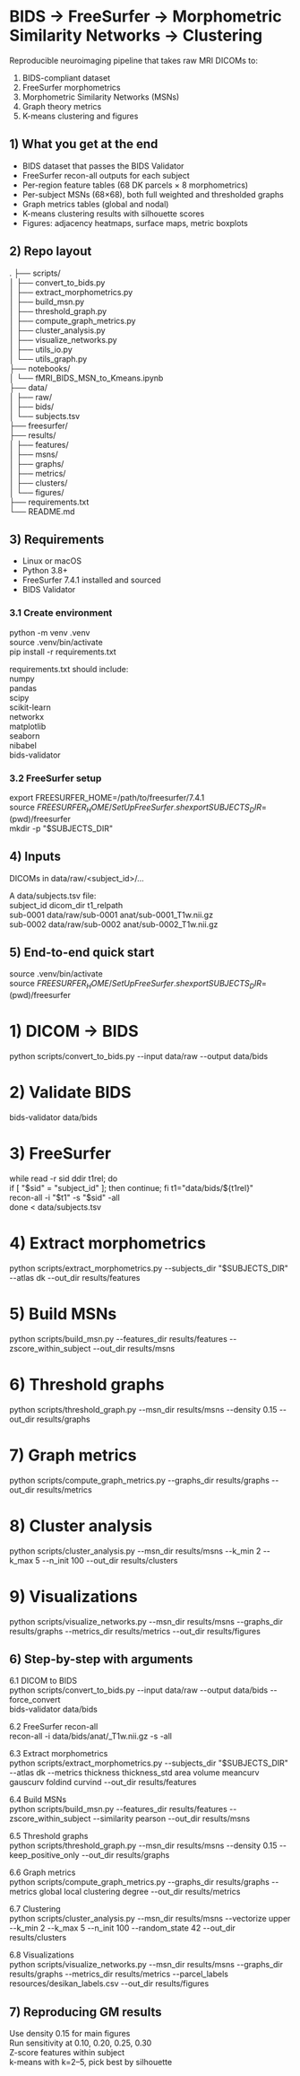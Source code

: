 # BIDS → FreeSurfer → Morphometric Similarity Networks → Clustering
Reproducible neuroimaging pipeline that takes raw MRI DICOMs to:  
1) BIDS-compliant dataset  
2) FreeSurfer morphometrics  
3) Morphometric Similarity Networks (MSNs)  
4) Graph theory metrics  
5) K-means clustering and figures  

## 1) What you get at the end
- BIDS dataset that passes the BIDS Validator  
- FreeSurfer recon-all outputs for each subject  
- Per-region feature tables (68 DK parcels × 8 morphometrics)  
- Per-subject MSNs (68×68), both full weighted and thresholded graphs  
- Graph metrics tables (global and nodal)  
- K-means clustering results with silhouette scores  
- Figures: adjacency heatmaps, surface maps, metric boxplots  

## 2) Repo layout
.
├── scripts/  
│   ├── convert_to_bids.py  
│   ├── extract_morphometrics.py  
│   ├── build_msn.py  
│   ├── threshold_graph.py  
│   ├── compute_graph_metrics.py  
│   ├── cluster_analysis.py  
│   ├── visualize_networks.py  
│   ├── utils_io.py  
│   └── utils_graph.py  
├── notebooks/  
│   └── fMRI_BIDS_MSN_to_Kmeans.ipynb  
├── data/  
│   ├── raw/  
│   ├── bids/  
│   └── subjects.tsv  
├── freesurfer/  
├── results/  
│   ├── features/  
│   ├── msns/  
│   ├── graphs/  
│   ├── metrics/  
│   ├── clusters/  
│   └── figures/  
├── requirements.txt  
└── README.md  

## 3) Requirements
- Linux or macOS  
- Python 3.8+  
- FreeSurfer 7.4.1 installed and sourced  
- BIDS Validator  

### 3.1 Create environment
python -m venv .venv  
source .venv/bin/activate  
pip install -r requirements.txt  

requirements.txt should include:  
numpy  
pandas  
scipy  
scikit-learn  
networkx  
matplotlib  
seaborn  
nibabel  
bids-validator  

### 3.2 FreeSurfer setup
export FREESURFER_HOME=/path/to/freesurfer/7.4.1  
source $FREESURFER_HOME/SetUpFreeSurfer.sh  
export SUBJECTS_DIR=$(pwd)/freesurfer  
mkdir -p "$SUBJECTS_DIR"  

## 4) Inputs
DICOMs in data/raw/<subject_id>/...  

A data/subjects.tsv file:  
subject_id	dicom_dir	t1_relpath  
sub-0001	data/raw/sub-0001	anat/sub-0001_T1w.nii.gz  
sub-0002	data/raw/sub-0002	anat/sub-0002_T1w.nii.gz  

## 5) End-to-end quick start
source .venv/bin/activate  
source $FREESURFER_HOME/SetUpFreeSurfer.sh  
export SUBJECTS_DIR=$(pwd)/freesurfer  

# 1) DICOM -> BIDS  
python scripts/convert_to_bids.py --input data/raw --output data/bids  

# 2) Validate BIDS  
bids-validator data/bids  

# 3) FreeSurfer  
while read -r sid ddir t1rel; do  
  if [ "$sid" = "subject_id" ]; then continue; fi  
  t1="data/bids/${t1rel}"  
  recon-all -i "$t1" -s "$sid" -all  
done < data/subjects.tsv  

# 4) Extract morphometrics  
python scripts/extract_morphometrics.py --subjects_dir "$SUBJECTS_DIR" --atlas dk --out_dir results/features  

# 5) Build MSNs  
python scripts/build_msn.py --features_dir results/features --zscore_within_subject --out_dir results/msns  

# 6) Threshold graphs  
python scripts/threshold_graph.py --msn_dir results/msns --density 0.15 --out_dir results/graphs  

# 7) Graph metrics  
python scripts/compute_graph_metrics.py --graphs_dir results/graphs --out_dir results/metrics  

# 8) Cluster analysis  
python scripts/cluster_analysis.py --msn_dir results/msns --k_min 2 --k_max 5 --n_init 100 --out_dir results/clusters  

# 9) Visualizations  
python scripts/visualize_networks.py --msn_dir results/msns --graphs_dir results/graphs --metrics_dir results/metrics --out_dir results/figures  

## 6) Step-by-step with arguments
6.1 DICOM to BIDS  
python scripts/convert_to_bids.py --input data/raw --output data/bids --force_convert  
bids-validator data/bids  

6.2 FreeSurfer recon-all  
recon-all -i data/bids/anat/<subject>_T1w.nii.gz -s <subject> -all  

6.3 Extract morphometrics  
python scripts/extract_morphometrics.py --subjects_dir "$SUBJECTS_DIR" --atlas dk --metrics thickness thickness_std area volume meancurv gauscurv foldind curvind --out_dir results/features  

6.4 Build MSNs  
python scripts/build_msn.py --features_dir results/features --zscore_within_subject --similarity pearson --out_dir results/msns  

6.5 Threshold graphs  
python scripts/threshold_graph.py --msn_dir results/msns --density 0.15 --keep_positive_only --out_dir results/graphs  

6.6 Graph metrics  
python scripts/compute_graph_metrics.py --graphs_dir results/graphs --metrics global local clustering degree --out_dir results/metrics  

6.7 Clustering  
python scripts/cluster_analysis.py --msn_dir results/msns --vectorize upper --k_min 2 --k_max 5 --n_init 100 --random_state 42 --out_dir results/clusters  

6.8 Visualizations  
python scripts/visualize_networks.py --msn_dir results/msns --graphs_dir results/graphs --metrics_dir results/metrics --parcel_labels resources/desikan_labels.csv --out_dir results/figures  

## 7) Reproducing GM results
Use density 0.15 for main figures  
Run sensitivity at 0.10, 0.20, 0.25, 0.30  
Z-score features within subject  
k-means with k=2–5, pick best by silhouette  
